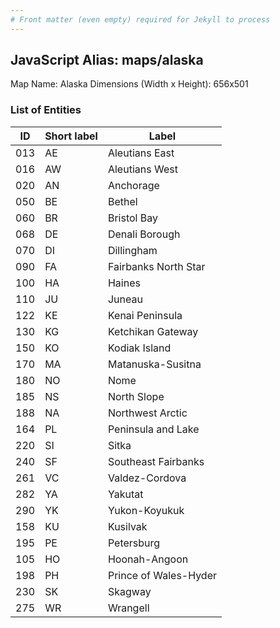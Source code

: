 ```yaml
---
# Front matter (even empty) required for Jekyll to process
---
```


## JavaScript Alias: maps/alaska

Map Name: Alaska
Dimensions (Width x Height): 656x501

### List of Entities

| ID  | Short label | Label                 |
| --- | ----------- | --------------------- |
| 013 | AE          | Aleutians East        |
| 016 | AW          | Aleutians West        |
| 020 | AN          | Anchorage             |
| 050 | BE          | Bethel                |
| 060 | BR          | Bristol Bay           |
| 068 | DE          | Denali Borough        |
| 070 | DI          | Dillingham            |
| 090 | FA          | Fairbanks North Star  |
| 100 | HA          | Haines                |
| 110 | JU          | Juneau                |
| 122 | KE          | Kenai Peninsula       |
| 130 | KG          | Ketchikan Gateway     |
| 150 | KO          | Kodiak Island         |
| 170 | MA          | Matanuska-Susitna     |
| 180 | NO          | Nome                  |
| 185 | NS          | North Slope           |
| 188 | NA          | Northwest Arctic      |
| 164 | PL          | Peninsula and Lake    |
| 220 | SI          | Sitka                 |
| 240 | SF          | Southeast Fairbanks   |
| 261 | VC          | Valdez-Cordova        |
| 282 | YA          | Yakutat               |
| 290 | YK          | Yukon-Koyukuk         |
| 158 | KU          | Kusilvak              |
| 195 | PE          | Petersburg            |
| 105 | HO          | Hoonah-Angoon         |
| 198 | PH          | Prince of Wales-Hyder |
| 230 | SK          | Skagway               |
| 275 | WR          | Wrangell              |
